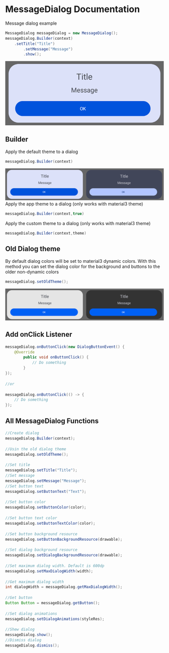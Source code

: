 # MessageDialog Documentation
Message dialog example
```java
MessageDialog messageDialog = new MessageDialog();
messageDialog.Builder(context)
	.setTitle("Title")
       	.setMessage("Message")
       	.show();
```
![MessageDialog example](https://raw.githubusercontent.com/SlaVcE14/SJ-Dialog/dev/SJDialog/images/MessageDialog%20example.png)
## Builder
Apply the default theme to a dialog
```java
messageDialog.Builder(context)
```
![MessageDialog day-night](https://raw.githubusercontent.com/SlaVcE14/SJ-Dialog/dev/SJDialog/images/MessageDialog%20day-night.png)
Apply the app theme to a dialog (only works with material3 theme)
```java
messageDialog.Builder(context,true)
```
Apply the custom theme to a dialog (only works with material3 theme)
```java
messageDialog.Builder(context,theme)
```
## Old Dialog theme
By default dialog colors will be set to material3 dynamic colors. With this method you can set the dialog color for the background and buttons to the older non-dynamic colors
```java
messageDialog.setOldTheme();
```
![MessageDialog oldTheme](https://raw.githubusercontent.com/SlaVcE14/SJ-Dialog/dev/SJDialog/images/MessageDialog%20oldTheme.png)
## Add onClick Listener
```java
messageDialog.onButtonClick(new DialogButtonEvent() {
	@Override
      	public void onButtonClick() {
      		// Do something
      	}
});

//or

messageDialog.onButtonClick(() -> {
	// Do something
});
```
## All MessageDialog Functions
```java
//Create dialog
messageDialog.Builder(context);

//Usin the old dialog theme
messageDialog.setOldTheme();

//Set title
messageDialog.setTitle("Title");
//Set message
messageDialog.setMessage("Message");
//Set button text
messageDialog.setButtonText("Text");

//Set button color
messageDialog.setButtonColor(color);

//Set button text color
messageDialog.setButtonTextColor(color);

//Set button background resource
messageDialog.setButtonBackgroundResource(drawable);
        
//Set dialog background resource
messageDialog.setDialogBackgroundResource(drawable);

//Set maximum dialog width. Default is 600dp
messageDialog.setMaxDialogWidth(width);

//Get maximum dialog width
int dialogWidth = messageDialog.getMaxDialogWidth();

//Get button
Button Button = messageDialog.getButton();
        
//Set dialog animations
messageDialog.setDialogAnimations(styleRes);

//Shew dialog
messageDialog.show();
//Dismiss dialog
messageDialog.dismiss();
```
